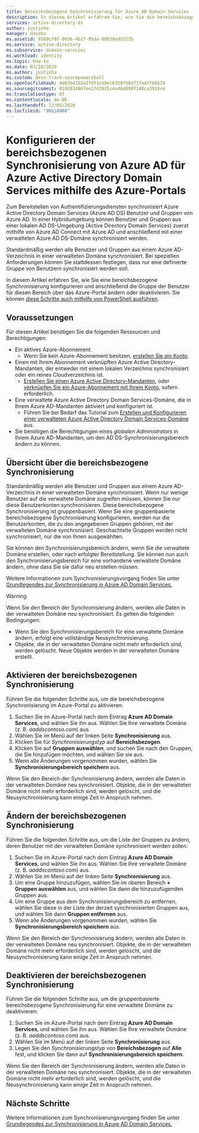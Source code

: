 ```yaml
---
title: Bereichsbezogene Synchronisierung für Azure AD Domain Services | Microsoft-Dokumentation
description: In diesem Artikel erfahren Sie, wie Sie die bereichsbezogene Synchronisierung von Azure AD für eine verwaltete Azure Active Directory Domain Services-Domäne im Azure-Portal konfigurieren.
services: active-directory-ds
author: justinha
manager: daveba
ms.assetid: 9389cf0f-0036-4b17-95da-80838edd2225
ms.service: active-directory
ms.subservice: domain-services
ms.workload: identity
ms.topic: how-to
ms.date: 07/24/2020
ms.author: justinha
ms.custom: devx-track-azurepowershell
ms.openlocfilehash: 4e65b47b2a1fd71c69ecb350f60df1fedff66b74
ms.sourcegitcommit: 8192034867ee1fd3925c4a48d890f140ca3918ce
ms.translationtype: HT
ms.contentlocale: de-DE
ms.lasthandoff: 12/05/2020
ms.locfileid: "96618908"
---
```

# <a name="configure-scoped-synchronization-from-azure-ad-to-azure-active-directory-domain-services-using-the-azure-portal"></a>Konfigurieren der bereichsbezogenen Synchronisierung von Azure AD für Azure Active Directory Domain Services mithilfe des Azure-Portals

Zum Bereitstellen von Authentifizierungsdiensten synchronisiert Azure Active Directory Domain Services (Azure AD DS) Benutzer und Gruppen von Azure AD. In einer Hybridumgebung können Benutzer und Gruppen aus einer lokalen AD DS-Umgebung (Active Directory Domain Services) zuerst mithilfe von Azure AD Connect mit Azure AD und anschließend mit einer verwalteten Azure AD DS-Domäne synchronisiert werden.

Standardmäßig werden alle Benutzer und Gruppen aus einem Azure AD-Verzeichnis in einer verwalteten Domäne synchronisiert. Bei speziellen Anforderungen können Sie stattdessen festlegen, dass nur eine definierte Gruppe von Benutzern synchronisiert werden soll.

In diesem Artikel erfahren Sie, wie Sie eine bereichsbezogene Synchronisierung konfigurieren und anschließend die Gruppe der Benutzer für diesen Bereich über das Azure-Portal ändern oder deaktivieren. Sie können [diese Schritte auch mithilfe von PowerShell ausführen][scoped-sync-powershell].

## <a name="before-you-begin"></a>Voraussetzungen

Für diesen Artikel benötigen Sie die folgenden Ressourcen und Berechtigungen:

* Ein aktives Azure-Abonnement.
    * Wenn Sie kein Azure-Abonnement besitzen, [erstellen Sie ein Konto](https://azure.microsoft.com/free/?WT.mc_id=A261C142F).
* Einen mit Ihrem Abonnement verknüpften Azure Active Directory-Mandanten, der entweder mit einem lokalen Verzeichnis synchronisiert oder ein reines Cloudverzeichnis ist.
    * [Erstellen Sie einen Azure Active Directory-Mandanten][create-azure-ad-tenant], oder [verknüpfen Sie ein Azure-Abonnement mit Ihrem Konto][associate-azure-ad-tenant], sofern erforderlich.
* Eine verwaltete Azure Active Directory Domain Services-Domäne, die in Ihrem Azure AD-Mandanten aktiviert und konfiguriert ist.
    * Führen Sie bei Bedarf das Tutorial zum [Erstellen und Konfigurieren einer verwalteten Azure Active Directory Domain Services-Domäne][tutorial-create-instance] aus.
* Sie benötigen die Berechtigungen eines *globalen Administrators* in Ihrem Azure AD-Mandanten, um den AD DS-Synchronisierungsbereich ändern zu können.

## <a name="scoped-synchronization-overview"></a>Übersicht über die bereichsbezogene Synchronisierung

Standardmäßig werden alle Benutzer und Gruppen aus einem Azure AD-Verzeichnis in einer verwalteten Domäne synchronisiert. Wenn nur wenige Benutzer auf die verwaltete Domäne zugreifen müssen, können Sie nur diese Benutzerkonten synchronisieren. Diese bereichsbezogene Synchronisierung ist gruppenbasiert. Wenn Sie eine gruppenbasierte bereichsbezogene Synchronisierung konfigurieren, werden nur die Benutzerkonten, die zu den angegebenen Gruppen gehören, mit der verwalteten Domäne synchronisiert. Geschachtelte Gruppen werden nicht synchronisiert, nur die von Ihnen ausgewählten.

Sie können den Synchronisierungsbereich ändern, wenn Sie die verwaltete Domäne erstellen, oder nach erfolgter Bereitstellung. Sie können nun auch den Synchronisierungsbereich für eine vorhandene verwaltete Domäne ändern, ohne dass Sie sie dafür neu erstellen müssen.

Weitere Informationen zum Synchronisierungsvorgang finden Sie unter [Grundlegendes zur Synchronisierung in Azure AD Domain Services.][concepts-sync]

> [!WARNING]
> Wenn Sie den Bereich der Synchronisierung ändern, werden alle Daten in der verwalteten Domäne neu synchronisiert. Es gelten die folgenden Bedingungen:
>
>  * Wenn Sie den Synchronisierungsbereich für eine verwaltete Domäne ändern, erfolgt eine vollständige Neusynchronisierung.
>  * Objekte, die in der verwalteten Domäne nicht mehr erforderlich sind, werden gelöscht. Neue Objekte werden in der verwalteten Domäne erstellt.

## <a name="enable-scoped-synchronization"></a>Aktivieren der bereichsbezogenen Synchronisierung

Führen Sie die folgenden Schritte aus, um die bereichsbezogene Synchronisierung im Azure-Portal zu aktivieren:

1. Suchen Sie im Azure-Portal nach dem Eintrag **Azure AD Domain Services**, und wählen Sie ihn aus. Wählen Sie Ihre verwaltete Domäne (z. B. *aaddscontoso.com*) aus.
1. Wählen Sie im Menü auf der linken Seite **Synchronisierung** aus.
1. Klicken Sie für *Synchronisierungstyp* auf **Bereichsbezogen**.
1. Klicken Sie auf **Gruppen auswählen**, und suchen Sie nach den Gruppen, die Sie hinzufügen möchten, und wählen Sie sie aus.
1. Wenn alle Änderungen vorgenommen wurden, wählen Sie **Synchronisierungsbereich speichern** aus.

Wenn Sie den Bereich der Synchronisierung ändern, werden alle Daten in der verwalteten Domäne neu synchronisiert. Objekte, die in der verwalteten Domäne nicht mehr erforderlich sind, werden gelöscht, und die Neusynchronisierung kann einige Zeit in Anspruch nehmen.

## <a name="modify-scoped-synchronization"></a>Ändern der bereichsbezogenen Synchronisierung

Führen Sie die folgenden Schritte aus, um die Liste der Gruppen zu ändern, deren Benutzer mit der verwalteten Domäne synchronisiert werden sollen:

1. Suchen Sie im Azure-Portal nach dem Eintrag **Azure AD Domain Services**, und wählen Sie ihn aus. Wählen Sie Ihre verwaltete Domäne (z. B. *aaddscontoso.com*) aus.
1. Wählen Sie im Menü auf der linken Seite **Synchronisierung** aus.
1. Um eine Gruppe hinzuzufügen, wählen Sie im oberen Bereich **+ Gruppen auswählen** aus, und wählen Sie dann die hinzuzufügenden Gruppen aus.
1. Um eine Gruppe aus dem Synchronisierungsbereich zu entfernen, wählen Sie diese in der Liste der derzeit synchronisierten Gruppen aus, und wählen Sie dann **Gruppen entfernen** aus.
1. Wenn alle Änderungen vorgenommen wurden, wählen Sie **Synchronisierungsbereich speichern** aus.

Wenn Sie den Bereich der Synchronisierung ändern, werden alle Daten in der verwalteten Domäne neu synchronisiert. Objekte, die in der verwalteten Domäne nicht mehr erforderlich sind, werden gelöscht, und die Neusynchronisierung kann einige Zeit in Anspruch nehmen.

## <a name="disable-scoped-synchronization"></a>Deaktivieren der bereichsbezogenen Synchronisierung

Führen Sie die folgenden Schritte aus, um die gruppenbasierte bereichsbezogene Synchronisierung für eine verwaltete Domäne zu deaktivieren:

1. Suchen Sie im Azure-Portal nach dem Eintrag **Azure AD Domain Services**, und wählen Sie ihn aus. Wählen Sie Ihre verwaltete Domäne (z. B. *aaddscontoso.com*) aus.
1. Wählen Sie im Menü auf der linken Seite **Synchronisierung** aus.
1. Legen Sie den *Synchronisierungstyp* von **Bereichsbezogen** auf **Alle** fest, und klicken Sie dann auf **Synchronisierungsbereich speichern**.

Wenn Sie den Bereich der Synchronisierung ändern, werden alle Daten in der verwalteten Domäne neu synchronisiert. Objekte, die in der verwalteten Domäne nicht mehr erforderlich sind, werden gelöscht, und die Neusynchronisierung kann einige Zeit in Anspruch nehmen.

## <a name="next-steps"></a>Nächste Schritte

Weitere Informationen zum Synchronisierungsvorgang finden Sie unter [Grundlegendes zur Synchronisierung in Azure AD Domain Services.][concepts-sync]

<!-- INTERNAL LINKS -->
[scoped-sync-powershell]: powershell-scoped-synchronization.md
[concepts-sync]: synchronization.md
[tutorial-create-instance]: tutorial-create-instance.md
[create-azure-ad-tenant]: ../active-directory/fundamentals/sign-up-organization.md
[associate-azure-ad-tenant]: ../active-directory/fundamentals/active-directory-how-subscriptions-associated-directory.md
